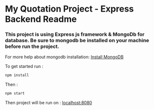 # My Quotation Project - Express Backend Readme

### This project is using Express js framework & MongoDb for database. Be sure to mongodb be installed on your machine before run the project.

For more help about mongodb installation: [Install MongoDB](https://www.mongodb.com/docs/manual/installation/)

To get started run :

```bash
npm install
```

Then :

```bash
npm start
```

Then project will be run on : [localhost:8080](http://localhost:8080/)
